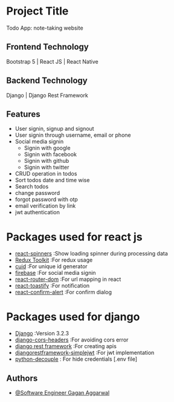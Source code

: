 
# Project Title
Todo App: note-taking website

## Frontend Technology
Bootstrap 5 | React JS | React Native

## Backend Technology
Django | Django Rest Framework

## Features
- User signin, signup and signout
- User signin through username, email or phone
- Social media signin
    - Signin with google
    - Signin with facebook
    - Signin with github
    - Signin with twitter
- CRUD operation in todos
- Sort todos date and time wise
- Search todos
- change password
- forgot password with otp
- email verification by link
- jwt authentication

# Packages used for react js
- [react-spinners](https://www.npmjs.com/package/react-spinners) :Show loading spinner during processing data
- [Redux Toolkit](https://redux-toolkit.js.org/introduction/getting-started) :For redux usage
- [cuid](https://www.npmjs.com/package/cuid) :For unique id generator
- [firebase](https://www.npmjs.com/package/firebase) :For social media signin
- [react-router-dom](https://reactrouter.com/web/guides/quick-start) :For url mapping in react
- [react-toastify](https://www.npmjs.com/package/react-toastify) :For notification
- [react-confirm-alert](https://www.npmjs.com/package/react-confirm-alert) :For confirm dialog

# Packages used for django
- [Django](https://www.djangoproject.com/) :Version 3.2.3
- [django-cors-headers](https://pypi.org/project/django-cors-headers/) :For avoiding cors error
- [django rest framework](https://www.django-rest-framework.org/) :For creating apis
- [djangorestframework-simplejwt](https://django-rest-framework-simplejwt.readthedocs.io/en/latest/) :For jwt implementation
- [python-decouple](https://pypi.org/project/python-decouple/) : For hide credentials [.env file]

## Authors
- [@Software Engineer Gagan Aggarwal](https://github.com/pythoniseasy-hub)